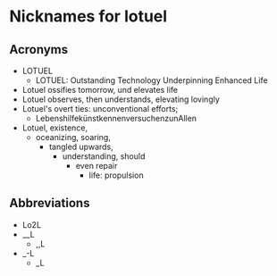 # Nicknames for lotuel 

## Acronyms

- LOTUEL
  - LOTUEL: Outstanding Technology Underpinning Enhanced Life
- Lotuel ossifies tomorrow, und elevates life
- Lotuel observes, then understands, elevating lovingly
- Lotuel's overt ties: unconventional efforts;
  - LebenshilfekünstkennenversuchenzunAllen
- Lotuel, existence,
  - oceanizing, soaring,
    - tangled upwards,
      - understanding, should
        - even repair
          - life: propulsion

## Abbreviations

- Lo2L
- __L
  - ,,L
- _-L
  - _L
